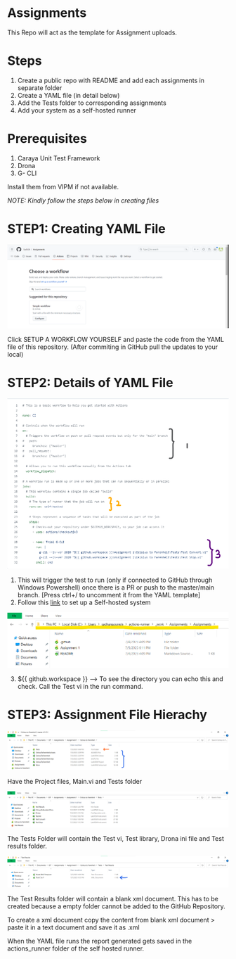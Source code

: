 # Assignments

This Repo will act as the template for Assignment uploads.

# Steps

1. Create a public repo with README and add each assignments in separate folder
2. Create a YAML file (in detail below)
3. Add the Tests folder to corresponding assignments
4. Add your system as a self-hosted runner

# Prerequisites

1. Caraya Unit Test Framework
2. Drona
3. G- CLI

Install them from VIPM if not available.

*NOTE: Kindly follow the steps below in creating files*

# STEP1: Creating YAML File

![image](https://github.com/Sadh26/Assignments/blob/master/README%20Images/image.png)

Click SETUP A WORKFLOW YOURSELF and paste the code from the YAML file of this repository.
(After commiting in GitHub pull the updates to your local)

# STEP2: Details of YAML File

![YAML_Image](https://github.com/Sadh26/Assignments/blob/master/README%20Images/YAML.png)

1. This will trigger the test to run (only if connected to GitHub through Windows Powershell) once there is a PR or push to the master/main branch. [Press ctrl+/ to uncomment it from the YAML template]
2. Follow this [link](https://solitontech-my.sharepoint.com/:w:/p/sadhana_suresh/EUg5HBnxLrpCqPJ7OgUee3IBjahCa6hl3Jtg0OSPKQXD-Q?e=hvmr8B) to set up a Self-hosted system

![Github_Workspace_Image](https://github.com/Sadh26/Assignments/blob/master/README%20Images/GH%20Workspace.png)

3. ${{ github.workspace }} --> To see the directory you can echo this and check. Call the Test vi in the run command.

# STEP3: Assignment File Hierachy

![Files_Image](https://github.com/Sadh26/Assignments/blob/master/README%20Images/Files.png)

Have the Project files, Main.vi and Tests folder

![Tests_Image](https://github.com/Sadh26/Assignments/blob/master/README%20Images/Tests.png)

The Tests Folder will contain the Test vi, Test library, Drona ini file and Test results folder.

![Test_Results](https://github.com/Sadh26/Assignments/blob/master/README%20Images/Test_folder.png)

The Test Results folder will contain a blank xml document. This has to be created because a empty folder cannot be added to the GitHub Repository. 

To create a xml document copy the content from blank xml document > paste it in a text document and save it as .xml

When the YAML file runs the report generated gets saved in the actions_runner folder of the self hosted runner.
